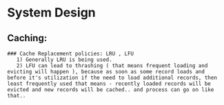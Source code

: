 # System Design
  ## Caching:
    ### Cache Replacement policies: LRU , LFU
       1) Generally LRU is being used.
       2) LFU can lead to thrashing ( that means frequent loading and evicting will happen ), because as soon as some record loads and before it's utilization if the need to load additional records, then least frequently used that means - recently loaded records will be evicted and new records will be cached.. and process can go on like that..
